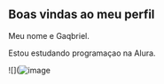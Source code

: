 ## Boas vindas ao meu perfil

Meu nome e Gaqbriel.

Estou estudando programaçao na Alura.

![](![image](https://github.com/user-attachments/assets/85e0a3d6-7223-4270-bc50-8b2698ff0e07)
